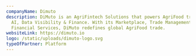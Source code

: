 ```yaml
---
companyName: Dimuto
description: DiMuto is an AgriFintech Solutions that powers AgriFood trade with
  AI, Data Visibility & Finance. With its Marketplace, Trade Management, and
  Financial Services, DiMuto redefines global AgriFood trade.
websiteLink: https://dimuto.io
logo: /static/uploads/dimuto-logo.svg
typeOfPartner: Platform
---
```

